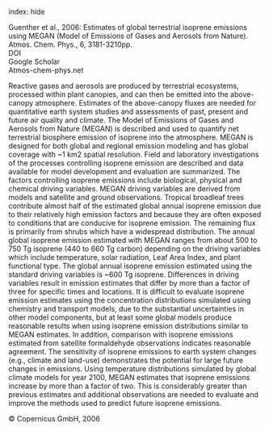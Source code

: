 index: hide

<div class="Citation">

  <div class="Citation-body">
    <div class="Citation-text">Guenther et al., 2006: Estimates of global terrestrial isoprene emissions using MEGAN (Model of Emissions of Gases and Aerosols from Nature). <span class="Article-journal">Atmos. Chem. Phys., </span><span class="Article-volume">6, </span>3181-3210pp.</div>
    <div class="Citation-links">
      <div class="CitationLink" data-href="https://doi.org/10.5194/acp-6-3181-2006">
        <div class="CitationLink-icon CitationLink-Doi"></div>
        <div class="CitationLink-text">DOI</div>
      </div>
      <div class="CitationLink" data-href="https://scholar.google.com/scholar?q=10.5194/acp-6-3181-2006">
        <div class="CitationLink-icon CitationLink-Scholar"></div>
        <div class="CitationLink-text">Google Scholar</div>
      </div>
      <div class="CitationLink" data-href="http://www.atmos-chem-phys.net/6/3181/2006/acp-6-3181-2006.pdf">
        <div class="CitationLink-icon CitationLink-Publisher"></div>
        <div class="CitationLink-text">Atmos-chem-phys.net</div>
      </div>
    </div>
  </div>
</div>

Reactive gases and aerosols are produced by terrestrial ecosystems, processed within plant canopies, and can then be emitted into the above-canopy atmosphere. Estimates of the above-canopy fluxes are needed for quantitative earth system studies and assessments of past, present and future air quality and climate. The Model of Emissions of Gases and Aerosols from Nature (MEGAN) is described and used to quantify net terrestrial biosphere emission of isoprene into the atmosphere. MEGAN is designed for both global and regional emission modeling and has global coverage with ~1 km2 spatial resolution. Field and laboratory investigations of the processes controlling isoprene emission are described and data available for model development and evaluation are summarized. The factors controlling isoprene emissions include biological, physical and chemical driving variables. MEGAN driving variables are derived from models and satellite and ground observations. Tropical broadleaf trees contribute almost half of the estimated global annual isoprene emission due to their relatively high emission factors and because they are often exposed to conditions that are conducive for isoprene emission. The remaining flux is primarily from shrubs which have a widespread distribution. The annual global isoprene emission estimated with MEGAN ranges from about 500 to 750 Tg isoprene (440 to 660 Tg carbon) depending on the driving variables which include temperature, solar radiation, Leaf Area Index, and plant functional type. The global annual isoprene emission estimated using the standard driving variables is ~600 Tg isoprene. Differences in driving variables result in emission estimates that differ by more than a factor of three for specific times and locations. It is difficult to evaluate isoprene emission estimates using the concentration distributions simulated using chemistry and transport models, due to the substantial uncertainties in other model components, but at least some global models produce reasonable results when using isoprene emission distributions similar to MEGAN estimates. In addition, comparison with isoprene emissions estimated from satellite formaldehyde observations indicates reasonable agreement. The sensitivity of isoprene emissions to earth system changes (e.g., climate and land-use) demonstrates the potential for large future changes in emissions. Using temperature distributions simulated by global climate models for year 2100, MEGAN estimates that isoprene emissions increase by more than a factor of two. This is considerably greater than previous estimates and additional observations are needed to evaluate and improve the methods used to predict future isoprene emissions.

<div class="Citation-copy">
&copy; Copernicus GmbH, 2006
</div>